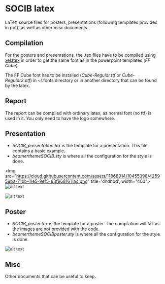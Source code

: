 # SOCIB latex
LaTeX source files for posters, presentations (following templates provided in ppt), as well as other misc documents.

## Compilation

For the posters and presentations, the .tex files have to be compiled using [xelatex](https://en.wikipedia.org/wiki/XeTeX) in order to get the same font as in the powerpoint templates (_FF Cube_). 

The FF Cube font has to be installed (_Cube-Regular.ttf_ or _Cube-Regular2.otf_) in ~/.fonts directory or in another directory that can be found by the latex.

## Report

The report can be compiled with ordinary latex, as normal font (no ttf) is used in it. You only need to have the logo somewhere.

## Presentation 

* _SOCIB_presentation.tex_ is the template for a presentation. This file contains a basic example.
* _beamerthemeSOCIB.sty_ is where all the configuration for the style is done.

<img src="https://cloud.githubusercontent.com/assets/11868914/10455398/425959ba-71bb-11e5-9ef5-83f9681611ac.png" title='dhdhbd', width="400">
![alt text](https://cloud.githubusercontent.com/assets/11868914/10455398/425959ba-71bb-11e5-9ef5-83f9681611ac.png "Title page for presentation")

![alt text](https://cloud.githubusercontent.com/assets/11868914/10455397/425896ba-71bb-11e5-8b42-7fc9fb2f923a.png "Example of slide in presentation")


## Poster

* _SOCIB_poster.tex_ is the template for a poster. The compilation will fail as the images are not provided with the code.
* _beamerthemeSOCIBposter.sty_ is where all the configuration for the style is done.

![alt text](https://cloud.githubusercontent.com/assets/11868914/10455396/42530038-71bb-11e5-9874-8c72c2d73f87.png "Template for an almost empty poster")

## Misc

Other documents that can be useful to keep.

